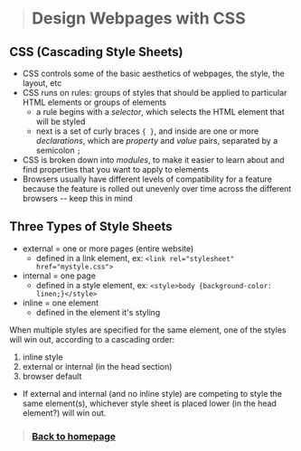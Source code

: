 > # Design Webpages with CSS

## CSS (Cascading Style Sheets)
- CSS controls some of the basic aesthetics of webpages, the style, the layout, etc
- CSS runs on rules: groups of styles that should be applied to particular HTML elements or groups of elements
  - a rule begins with a *selector*, which selects the HTML element that will be styled
  - next is a set of curly braces `{ }`, and inside are one or more *declarations*, which are *property* and *value* pairs, separated by a semicolon `;`
- CSS is broken down into *modules*, to make it easier to learn about and find properties that you want to apply to elements
- Browsers usually have different levels of compatibility for a feature because the feature is rolled out unevenly over time across the different browsers -- keep this in mind

## Three Types of Style Sheets
- external = one or more pages (entire website)
  - defined in a link element, ex: `<link rel="stylesheet" href="mystyle.css">`
- internal = one page
  - defined in a style element, ex: `<style>body {background-color: linen;}</style>`
- inline = one element
  - defined in the element it's styling

When multiple styles are specified for the same element, one of the styles will win out, according to a cascading order:
1. inline style
2. external or internal (in the head section)
3. browser default
- If external and internal (and no inline style) are competing to style the same element(s), whichever style sheet is placed lower (in the head element?) will win out.

> ### [Back to homepage](https://schillerandrew.github.io/reading-notes/)
